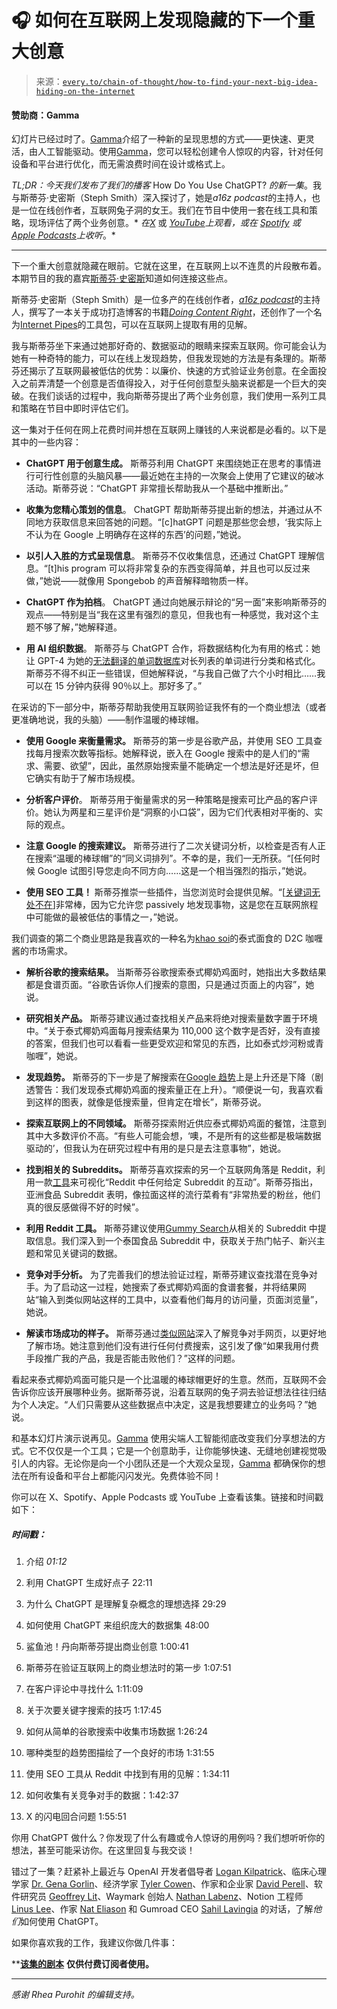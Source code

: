 <!--yml

category: COT 专栏

日期：2024-05-08 11:05:25

-->

# 🎧 如何在互联网上发现隐藏的下一个重大创意

> 来源：[`every.to/chain-of-thought/how-to-find-your-next-big-idea-hiding-on-the-internet`](https://every.to/chain-of-thought/how-to-find-your-next-big-idea-hiding-on-the-internet)

#### 赞助商：Gamma

幻灯片已经过时了。[Gamma](https://gamma.app/)介绍了一种新的呈现思想的方式——更快速、更灵活，由人工智能驱动。使用[Gamma](https://gamma.app/)，您可以轻松创建令人惊叹的内容，针对任何设备和平台进行优化，而无需浪费时间在设计或格式上。

*TL;DR：今天我们发布了我们的播客* How Do You Use ChatGPT? *的新一集*。我与斯蒂芬·史密斯（Steph Smith）深入探讨了，她是*a16z podcast*的主持人，也是一位在线创作者，互联网兔子洞的女王。我们在节目中使用一套在线工具和策略，现场评估了两个业务创意。* *在[*X*](https://twitter.com/danshipper/status/1757769542627996018)* 或 [*YouTube*](https://youtu.be/1XzKXz9CmvM)*上观看，或在* [*Spotify*](https://open.spotify.com/episode/2uFdTk4zAwppSVugi3YDle?si=G-h09sktSGmBMv2wowc8sw) *或* [*Apple Podcasts*](https://podcasts.apple.com/us/podcast/how-do-you-use-chatgpt/id1719789201?i=1000645283199)*上收听*。*

* * *

下一个重大创意就隐藏在眼前。它就在这里，在互联网上以不连贯的片段散布着。本期节目的我的嘉宾[斯蒂芬·史密斯](https://twitter.com/stephsmithio)知道如何连接这些点。

斯蒂芬·史密斯（Steph Smith）是一位多产的在线创作者，[*a16z podcast*](https://a16z.com/podcasts/a16z-podcast/)的主持人，撰写了一本关于成功打造博客的书籍[*Doing Content Right*](https://doingcontentright.com/#features)，还创作了一个名为[Internet Pipes](https://internetpipes.com/)的工具包，可以在互联网上提取有用的见解。

我与斯蒂芬坐下来通过她那好奇的、数据驱动的眼睛来探索互联网。你可能会认为她有一种奇特的能力，可以在线上发现趋势，但我发现她的方法是有条理的。斯蒂芬还揭示了互联网最被低估的优势：以廉价、快速的方式验证业务创意。在全面投入之前弄清楚一个创意是否值得投入，对于任何创意型头脑来说都是一个巨大的突破。在我们谈话的过程中，我向斯蒂芬提出了两个业务创意，我们使用一系列工具和策略在节目中即时评估它们。

这一集对于任何在网上花费时间并想在互联网上赚钱的人来说都是必看的。以下是其中的一些内容：

+   **ChatGPT 用于创意生成。** 斯蒂芬利用 ChatGPT 来围绕她正在思考的事情进行可行性创意的头脑风暴——最近她在主持的一次聚会上使用了它建议的破冰活动。斯蒂芬说：“ChatGPT 非常擅长帮助我从一个基础中推断出。”

+   **收集为您精心策划的信息**。 ChatGPT 帮助斯蒂芬提出新的想法，并通过从不同地方获取信息来回答她的问题。“[c]hatGPT 问题是那些您会想，‘我实际上不认为在 Google 上明确存在这样的东西’的问题，”她说。

+   **以引人入胜的方式呈现信息**。 斯蒂芬不仅收集信息，还通过 ChatGPT 理解信息。“[t]his program 可以将非常复杂的东西变得简单，并且也可以反过来做，”她说——就像用 Spongebob 的声音解释暗物质一样。

+   **ChatGPT 作为拍档**。 ChatGPT 通过向她展示辩论的“另一面”来影响斯蒂芬的观点——特别是当“我在这里有强烈的意见，但我也有一种感觉，我对这个主题不够了解，”她解释道。

+   **用 AI 组织数据**。 斯蒂芬与 ChatGPT 合作，将数据结构化为有用的格式：她让 GPT-4 为她的[无法翻译的单词数据库](https://eunoia.world/)对长列表的单词进行分类和格式化。 斯蒂芬不得不纠正一些错误，但她解释说，“与我自己做了六个小时相比……我可以在 15 分钟内获得 90％以上。那好多了。”

在采访的下一部分中，斯蒂芬帮助我使用互联网验证我怀有的一个商业想法（或者更准确地说，我的头脑）——制作温暖的棒球帽。

+   **使用 Google 来衡量需求。** 斯蒂芬的第一步是谷歌产品，并使用 SEO 工具查找每月搜索次数等指标。她解释说，嵌入在 Google 搜索中的是人们的“需求、需要、欲望”，因此，虽然原始搜索量不能确定一个想法是好还是坏，但它确实有助于了解市场规模。

+   **分析客户评价**。 斯蒂芬用于衡量需求的另一种策略是搜索可比产品的客户评价。她认为两星和三星评价是“洞察的小口袋”，因为它们代表相对平衡的、实际的观点。

+   **注意 Google 的搜索建议。** 斯蒂芬进行了二次关键词分析，以检查是否有人正在搜索“温暖的棒球帽”的“同义词排列”。不幸的是，我们一无所获。“[任何时候 Google 试图引导您走向不同方向……这是一个相当强烈的指示，”她说。

+   **使用 SEO 工具！** 斯蒂芬推崇一些插件，当您浏览时会提供见解。“[[关键词无处不在](https://keywordseverywhere.com/)]非常棒，因为它允许您 passively 地发现事物，这是您在互联网旅程中可能做的最被低估的事情之一，”她说。

我们调查的第二个商业思路是我喜欢的一种名为[khao soi](https://en.wikipedia.org/wiki/Khao_soi)的泰式面食的 D2C 咖喱酱的市场需求。

+   **解析谷歌的搜索结果。** 当斯蒂芬谷歌搜索泰式椰奶鸡面时，她指出大多数结果都是食谱页面。“谷歌告诉你人们搜索的意图，只是通过页面上的内容”，她说。

+   **研究相关产品。** 斯蒂芬建议通过查找相关产品来将绝对搜索量数字置于环境中。“关于泰式椰奶鸡面每月搜索结果为 110,000 这个数字是否好，没有直接的答案，但我们也可以看看一些更受欢迎和常见的东西，比如泰式炒河粉或青咖喱”，她说。

+   **发现趋势。** 斯蒂芬的下一步是了解搜索在[Google 趋势](https://trends.google.com/trends/)上是上升还是下降（剧透警告：我们发现泰式椰奶鸡面的搜索量正在上升）。“顺便说一句，我喜欢看到这样的图表，就像是低搜索量，但肯定在增长”，斯蒂芬说。

+   **探索互联网上的不同领域。** 斯蒂芬探索附近供应泰式椰奶鸡面的餐馆，注意到其中大多数评价不高。“有些人可能会想，‘噢，不是所有的这些都是极端数据驱动的’，但我认为在研究过程中有用的是只是去注意事物”，她说。

+   **找到相关的 Subreddits。** 斯蒂芬喜欢探索的另一个互联网角落是 Reddit，利用一款[工具](https://anvaka.github.io/sayit/?query=)来可视化“Reddit 中任何给定 Subreddit 的互动”。斯蒂芬指出，亚洲食品 Subreddit 表明，像拉面这样的流行菜肴有“非常热爱的粉丝，他们真的很反感做得不好的时候”。

+   **利用 Reddit 工具。** 斯蒂芬建议使用[Gummy Search](https://gummysearch.com/)从相关的 Subreddit 中提取信息。我们深入到一个泰国食品 Subreddit 中，获取关于热门帖子、新兴主题和常见关键词的数据。

+   **竞争对手分析。** 为了完善我们的想法验证过程，斯蒂芬建议查找潜在竞争对手。为了启动这一过程，她搜索了泰式椰奶鸡面的食谱套餐，并将结果网站“输入到类似网站这样的工具中，以查看他们每月的访问量，页面浏览量”，她说。

+   **解读市场成功的样子。** 斯蒂芬通过[类似网站](https://www.similarweb.com/)深入了解竞争对手网页，以更好地了解市场。她注意到他们没有进行任何付费搜索，这引发了像“如果我用付费手段推广我的产品，我是否能击败他们？”这样的问题。

看起来泰式椰奶鸡面可能只是一个比温暖的棒球帽更好的生意。然而，互联网不会告诉你应该开展哪种业务。据斯蒂芬说，沿着互联网的兔子洞去验证想法往往归结为个人决定。“人们只需要从这些数据点中决定，这是我想要建立的业务吗？”她说。

和基本幻灯片演示说再见。[Gamma](https://gamma.app/) 使用尖端人工智能彻底改变我们分享想法的方式。它不仅仅是一个工具；它是一个创意助手，让你能够快速、无缝地创建视觉吸引人的内容。无论你是向一个小团队还是一个大观众呈现，[Gamma](https://gamma.app/) 都确保你的想法在所有设备和平台上都能闪闪发光。免费体验不同！

你可以在 X、Spotify、Apple Podcasts 或 YouTube 上查看该集。链接和时间戳如下：

##### 时间戳：

1.  介绍 *01:12*

1.  利用 ChatGPT 生成好点子 22:11

1.  为什么 ChatGPT 是理解复杂概念的理想选择 29:29

1.  如何使用 ChatGPT 来组织庞大的数据集 48:00

1.  鲨鱼池！丹向斯蒂芬提出商业创意 1:00:41

1.  斯蒂芬在验证互联网上的商业想法时的第一步 1:07:51

1.  在客户评论中寻找什么 1:11:09

1.  关于次要关键字搜索的技巧 1:17:45

1.  如何从简单的谷歌搜索中收集市场数据 1:26:24

1.  哪种类型的趋势图描绘了一个良好的市场 1:31:55

1.  使用 SEO 工具从 Reddit 中找到有用的见解：1:34:11

1.  如何收集有关竞争对手的数据：1:42:37

1.  X 的闪电回合问题 1:55:51

你用 ChatGPT 做什么？你发现了什么有趣或令人惊讶的用例吗？我们想听听你的想法，甚至可能采访你。在这里回复与我交谈！

错过了一集？赶紧补上最近与 OpenAI 开发者倡导者 [Logan Kilpatrick](https://every.to/chain-of-thought/how-to-make-a-video-game-with-chatgpt-in-60-minutes)、临床心理学家 [Dr. Gena Gorlin](https://every.to/chain-of-thought/chatgpt-for-radical-self-betterment)、经济学家 [Tyler Cowen](https://every.to/chain-of-thought/economist-tyler-cowen-on-how-chatgpt-is-changing-your-job)、作家和企业家 [David Perell](https://every.to/chain-of-thought/how-david-perell-uses-chatgpt-to-write-for-millions)、软件研究员 [Geoffrey Lit](https://every.to/chain-of-thought/you-can-build-an-app-with-chatgpt-in-60-minutes)、Waymark 创始人 [Nathan Labenz](https://every.to/chain-of-thought/how-to-use-chatgpt-as-a-copilot-for-learning)、Notion 工程师 [Linus Lee](https://every.to/chain-of-thought/how-an-ai-researcher-uses-chatgpt-and-notion-ai)、作家 [Nat Eliason](https://every.to/chain-of-thought/chatgpt-for-writing-and-recommending-books) 和 Gumroad CEO [Sahil Lavingia](https://every.to/news/introducing-how-i-use-chatgpt) 的对话，了解*他们*如何使用 ChatGPT。

如果你喜欢我的工作，我建议你做几件事：

**[**该集的剧本**](https://every.to/chain-of-thought/transcript-how-to-find-your-next-big-idea-hiding-on-the-internet) **仅供付费订阅者使用。**

* * *

*感谢 Rhea Purohit 的编辑支持。*
